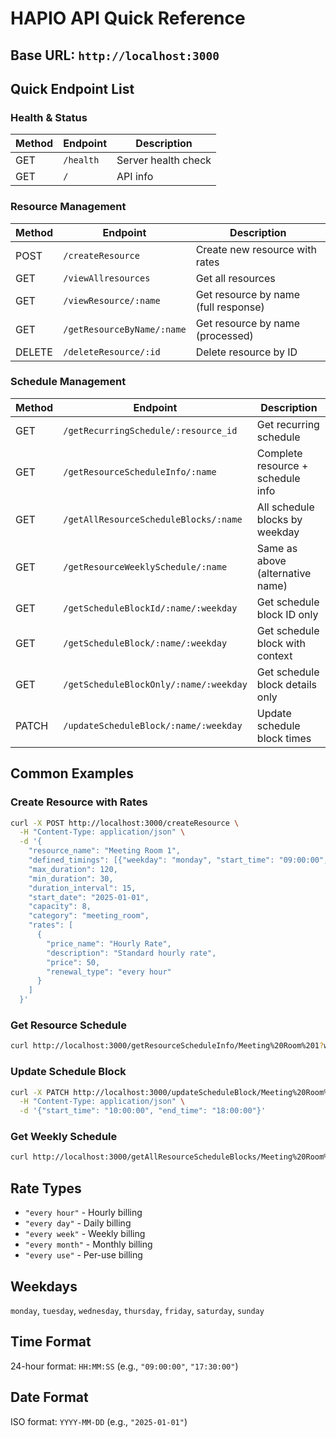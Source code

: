 # HAPIO API Quick Reference

## Base URL: `http://localhost:3000`

## Quick Endpoint List

### Health & Status
| Method | Endpoint | Description |
|--------|----------|-------------|
| GET | `/health` | Server health check |
| GET | `/` | API info |

### Resource Management
| Method | Endpoint | Description |
|--------|----------|-------------|
| POST | `/createResource` | Create new resource with rates |
| GET | `/viewAllresources` | Get all resources |
| GET | `/viewResource/:name` | Get resource by name (full response) |
| GET | `/getResourceByName/:name` | Get resource by name (processed) |
| DELETE | `/deleteResource/:id` | Delete resource by ID |

### Schedule Management
| Method | Endpoint | Description |
|--------|----------|-------------|
| GET | `/getRecurringSchedule/:resource_id` | Get recurring schedule |
| GET | `/getResourceScheduleInfo/:name` | Complete resource + schedule info |
| GET | `/getAllResourceScheduleBlocks/:name` | All schedule blocks by weekday |
| GET | `/getResourceWeeklySchedule/:name` | Same as above (alternative name) |
| GET | `/getScheduleBlockId/:name/:weekday` | Get schedule block ID only |
| GET | `/getScheduleBlock/:name/:weekday` | Get schedule block with context |
| GET | `/getScheduleBlockOnly/:name/:weekday` | Get schedule block details only |
| PATCH | `/updateScheduleBlock/:name/:weekday` | Update schedule block times |

## Common Examples

### Create Resource with Rates
```bash
curl -X POST http://localhost:3000/createResource \
  -H "Content-Type: application/json" \
  -d '{
    "resource_name": "Meeting Room 1",
    "defined_timings": [{"weekday": "monday", "start_time": "09:00:00", "end_time": "17:00:00"}],
    "max_duration": 120,
    "min_duration": 30,
    "duration_interval": 15,
    "start_date": "2025-01-01",
    "capacity": 8,
    "category": "meeting_room",
    "rates": [
      {
        "price_name": "Hourly Rate",
        "description": "Standard hourly rate",
        "price": 50,
        "renewal_type": "every hour"
      }
    ]
  }'
```

### Get Resource Schedule
```bash
curl http://localhost:3000/getResourceScheduleInfo/Meeting%20Room%201?weekday=monday
```

### Update Schedule Block
```bash
curl -X PATCH http://localhost:3000/updateScheduleBlock/Meeting%20Room%201/monday \
  -H "Content-Type: application/json" \
  -d '{"start_time": "10:00:00", "end_time": "18:00:00"}'
```

### Get Weekly Schedule
```bash
curl http://localhost:3000/getAllResourceScheduleBlocks/Meeting%20Room%201
```

## Rate Types
- `"every hour"` - Hourly billing
- `"every day"` - Daily billing  
- `"every week"` - Weekly billing
- `"every month"` - Monthly billing
- `"every use"` - Per-use billing

## Weekdays
`monday`, `tuesday`, `wednesday`, `thursday`, `friday`, `saturday`, `sunday`

## Time Format
24-hour format: `HH:MM:SS` (e.g., `"09:00:00"`, `"17:30:00"`)

## Date Format  
ISO format: `YYYY-MM-DD` (e.g., `"2025-01-01"`)